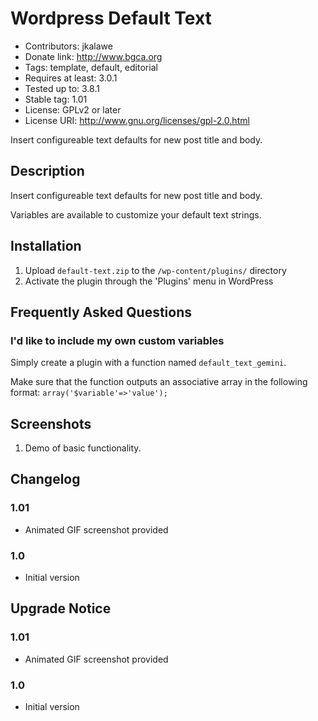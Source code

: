 # Wordpress Default Text
+ Contributors: jkalawe
+ Donate link: http://www.bgca.org
+ Tags: template, default, editorial
+ Requires at least: 3.0.1
+ Tested up to: 3.8.1
+ Stable tag: 1.01
+ License: GPLv2 or later
+ License URI: http://www.gnu.org/licenses/gpl-2.0.html

Insert configureable text defaults for new post title and body.

## Description

Insert configureable text defaults for new post title and body.

Variables are available to customize your default text strings.


## Installation 

1. Upload `default-text.zip` to the `/wp-content/plugins/` directory
1. Activate the plugin through the 'Plugins' menu in WordPress

## Frequently Asked Questions

### I'd like to include my own custom variables

Simply create a plugin with a function named `default_text_gemini`.

Make sure that the function outputs an associative array in the following format:
`array('$variable'=>'value');`

## Screenshots

1. Demo of basic functionality.

## Changelog 

### 1.01
* Animated GIF screenshot provided

### 1.0
* Initial version

## Upgrade Notice 

### 1.01
* Animated GIF screenshot provided

### 1.0
* Initial version